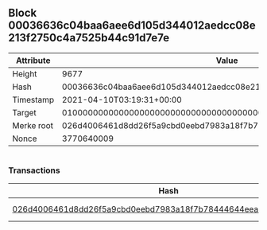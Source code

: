 ## Block 00036636c04baa6aee6d105d344012aedcc08e213f2750c4a7525b44c91d7e7e

Attribute | Value
--- | ---
Height | 9677
Hash | 00036636c04baa6aee6d105d344012aedcc08e213f2750c4a7525b44c91d7e7e
Timestamp | 2021-04-10T03:19:31+00:00
Target | 0100000000000000000000000000000000000000000000000000000000000000
Merke root | 026d4006461d8dd26f5a9cbd0eebd7983a18f7b78444644eea549a20f8fd7776
Nonce | 3770640009

```

```

### Transactions

Hash | Amount
--- | ---
[026d4006461d8dd26f5a9cbd0eebd7983a18f7b78444644eea549a20f8fd7776](026d4006461d8dd26f5a9cbd0eebd7983a18f7b78444644eea549a20f8fd7776.md) | 10.00000000 SKEPTI 
